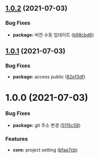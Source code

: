 ## [1.0.2](https://github.com/julong1988/react_project_generator/compare/v1.0.1...v1.0.2) (2021-07-03)


### Bug Fixes

* **package:** 버전 수동 업데이트 ([b98cbd6](https://github.com/julong1988/react_project_generator/commit/b98cbd66737fe2270fc86f28e01657dfd79535c2))

## [1.0.1](https://github.com/julong1988/react_project_generator/compare/v1.0.0...v1.0.1) (2021-07-03)


### Bug Fixes

* **package:** access public ([82e13df](https://github.com/julong1988/react_project_generator/commit/82e13df951227b7085a73ed882eca9f32e49be4b))

# 1.0.0 (2021-07-03)


### Bug Fixes

* **package:** git 주소 변경 ([5115c58](https://github.com/julong1988/react_project_generator/commit/5115c583d6d9224def67beda339168c5d54fe8cd))


### Features

* **core:** project setting ([bfae7cb](https://github.com/julong1988/react_project_generator/commit/bfae7cb1ae77fe43414a314f2ec7d24d732fdfa2))
